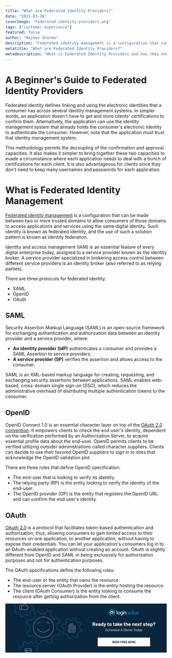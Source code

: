 ```yaml
---
title: "What are Federated Identity Providers?"
date: "2021-03-26"
coverImage: "federated-identity-providers.png"
tags: ["customer-experience"]
featured: false 
author: "Rajeev Sharma"
description: "Federated identity management is a configuration that can be made between two or more trusted domains to allow consumers of those domains to access applications and services using the same digital identity. Such identity is known as federated identity, and the use of such a solution pattern is known as identity federation."
metatitle: "What are Federated Identity Providers?"
metadescription: "What is Federated Identity Providers and how they enhance businesses. Also, learn the three protocols for federated identity, SAML, OpenID and OAuth. "
---
```



# A Beginner's Guide to Federated Identity Providers
Federated identity defines linking and using the electronic identities that a consumer has across several identity management systems. In simpler words, an application doesn't have to get and store clients' certifications to confirm them. Alternatively, the application can use the identity management system that already holds the consumer's electronic identity to authenticate the consumer. However, note that the application must trust that identity management system. 
 
This methodology permits the decoupling of the confirmation and approval capacities. It also makes it simpler to bring together these two capacities to evade a circumstance where each application needs to deal with a bunch of certifications for each client. It is also advantageous for clients since they don't need to keep many usernames and passwords for each application.


# What is Federated Identity Management
[Federated identity management](https://www.loginradius.com/resource/federated-identity-management-datasheet) is a configuration that can be made between two or more trusted domains to allow consumers of those domains to access applications and services using the same digital identity. Such identity is known as federated identity, and the use of such a solution pattern is known as identity federation.
 
Identity and access management (IAM) is an essential feature of every digital enterprise today, assigned to a service provider known as the identity broker. A service provider specialized in brokering access control between different service providers is an identity broker (also referred to as relying parties).

There are three protocols for federated identity:
- SAML
- OpenID
- OAuth

## SAML

Security Assertion Markup Language (SAML) is an open-source framework for exchanging authentication and authorization data between an identity provider and a service provider, where:
- **An identity provider (IdP)** authenticates a consumer and provides a SAML Assertion to service providers.
- **A service provider (SP)** verifies the assertion and allows access to the consumer.
 
SAML is an XML-based markup language for creating, requesting, and exchanging security assertions between applications. SAML enables web-based, cross-domain single sign-on (SSO), which reduces the administrative overhead of distributing multiple authentication tokens to the consumer.

## OpenID


OpenID Connect 1.0 is an essential character layer on top of the [OAuth 2.0 convention](https://www.loginradius.com/blog/async/what-is-the-difference-between-oauth1-and-oauth2/). It empowers clients to check the end user's identity, dependent on the verification performed by an Authorization Server, to acquire essential profile data about the end-user. OpenID permits clients to be verified utilizing outsider administrations called character suppliers. Clients can decide to use their favored OpenID suppliers to sign in to sites that acknowledge the OpenID validation plot.

There are three roles that define OpenID specification:
- The end-user that is looking to verify its identity.
- The relying party (RP) is the entity looking to verify the identity of the end-user.
- The OpenID provider (OP) is the entity that registers the OpenID URL and can confirm the end user's identity.

## OAuth

[OAuth 2.0](https://www.loginradius.com/blog/async/authorization-code-flow-oauth/) is a protocol that facilitates token-based authentication and authorization; thus, allowing consumers to gain limited access to their resources on one application, to another application, without having to expose their credentials. You can let your application's consumers log in to an OAuth-enabled application without creating an account. OAuth is slightly different from OpenID and SAML in being exclusively for authorization purposes and not for authentication purposes.
 
The OAuth specifications define the following roles:

- The end-user or the entity that owns the resource.
- The resource server (OAuth Provider) is the entity hosting the resource.
- The client (OAuth Consumer) is the entity looking to consume the resource after getting authorization from the client.


[![book-a-demo-loginradius](../../assets/book-a-demo-loginradius.png)](https://www.loginradius.com/book-a-demo/)